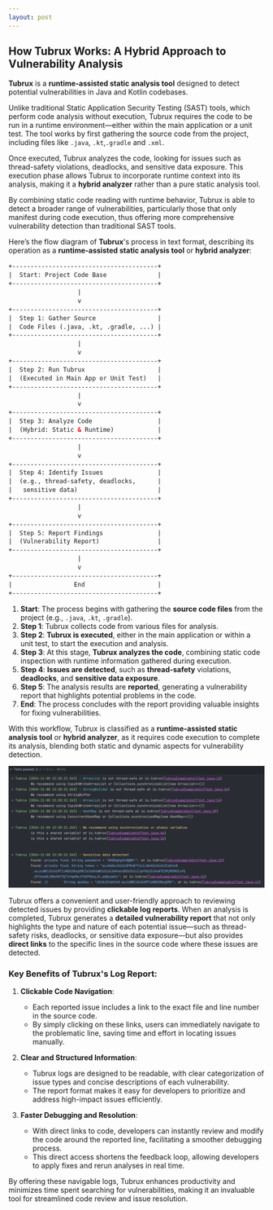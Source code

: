 ```yaml
---
layout: post
---
```


## How Tubrux Works: A Hybrid Approach to Vulnerability Analysis

**Tubrux** is a **runtime-assisted static analysis tool** designed to detect potential vulnerabilities in Java and Kotlin codebases. 

Unlike traditional Static Application Security Testing (SAST) tools, which perform code analysis without execution, Tubrux requires the code to be run in a runtime environment—either within the main application or a unit test. The tool works by first gathering the source code from the project, including files like `.java`, `.kt`,`.gradle` and `.xml`. 

Once executed, Tubrux analyzes the code, looking for issues such as thread-safety violations, deadlocks, and sensitive data exposure. This execution phase allows Tubrux to incorporate runtime context into its analysis, making it a **hybrid analyzer** rather than a pure static analysis tool.

By combining static code reading with runtime behavior, Tubrux is able to detect a broader range of vulnerabilities, particularly those that only manifest during code execution, thus offering more comprehensive vulnerability detection than traditional SAST tools.

Here’s the flow diagram of **Tubrux**'s process in text format, describing its operation as a **runtime-assisted static analysis tool** or **hybrid analyzer**:

```html
+----------------------------------------+
|  Start: Project Code Base              |
+----------------------------------------+
                   |
                   v
+----------------------------------------+
|  Step 1: Gather Source                 |
|  Code Files (.java, .kt, .gradle, ...) |
+----------------------------------------+
                   |
                   v
+----------------------------------------+
|  Step 2: Run Tubrux                    |
|  (Executed in Main App or Unit Test)   |
+----------------------------------------+
                   |
                   v
+----------------------------------------+
|  Step 3: Analyze Code                  |
|  (Hybrid: Static & Runtime)            |
+----------------------------------------+
                   |
                   v
+----------------------------------------+
|  Step 4: Identify Issues               |
|  (e.g., thread-safety, deadlocks,      |
|   sensitive data)                      |
+----------------------------------------+
                   |
                   v
+----------------------------------------+
|  Step 5: Report Findings               |
|  (Vulnerability Report)                |
+----------------------------------------+
                   |
                   v
+----------------------------------------+
|                 End                    |
+----------------------------------------+
```

1. **Start**: The process begins with gathering the **source code files** from the project (e.g., `.java`, `.kt`, `.gradle`).
2. **Step 1**: Tubrux collects code from various files for analysis.
3. **Step 2**: **Tubrux is executed**, either in the main application or within a unit test, to start the execution and analysis.
4. **Step 3**: At this stage, **Tubrux analyzes the code**, combining static code inspection with runtime information gathered during execution.
5. **Step 4**: **Issues are detected**, such as **thread-safety** violations, **deadlocks**, and **sensitive data exposure**.
6. **Step 5**: The analysis results are **reported**, generating a vulnerability report that highlights potential problems in the code.
7. **End**: The process concludes with the report providing valuable insights for fixing vulnerabilities.

With this workflow, Tubrux is classified as a **runtime-assisted static analysis tool** or **hybrid analyzer**, as it requires code execution to complete its analysis, blending both static and dynamic aspects for vulnerability detection.

<img src="https://github.com/tubrux/blog/blob/dark/_posts/example-output.png?raw=true"/>

Tubrux offers a convenient and user-friendly approach to reviewing detected issues by providing **clickable log reports**. When an analysis is completed, Tubrux generates a **detailed vulnerability report** that not only highlights the type and nature of each potential issue—such as thread-safety risks, deadlocks, or sensitive data exposure—but also provides **direct links** to the specific lines in the source code where these issues are detected.

### Key Benefits of Tubrux's Log Report:
1. **Clickable Code Navigation**:
   - Each reported issue includes a link to the exact file and line number in the source code.
   - By simply clicking on these links, users can immediately navigate to the problematic line, saving time and effort in locating issues manually.

2. **Clear and Structured Information**:
   - Tubrux logs are designed to be readable, with clear categorization of issue types and concise descriptions of each vulnerability.
   - The report format makes it easy for developers to prioritize and address high-impact issues efficiently.

3. **Faster Debugging and Resolution**:
   - With direct links to code, developers can instantly review and modify the code around the reported line, facilitating a smoother debugging process.
   - This direct access shortens the feedback loop, allowing developers to apply fixes and rerun analyses in real time.

By offering these navigable logs, Tubrux enhances productivity and minimizes time spent searching for vulnerabilities, making it an invaluable tool for streamlined code review and issue resolution.
